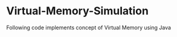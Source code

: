 Virtual-Memory-Simulation
=========================

Following code implements concept of Virtual Memory using Java
